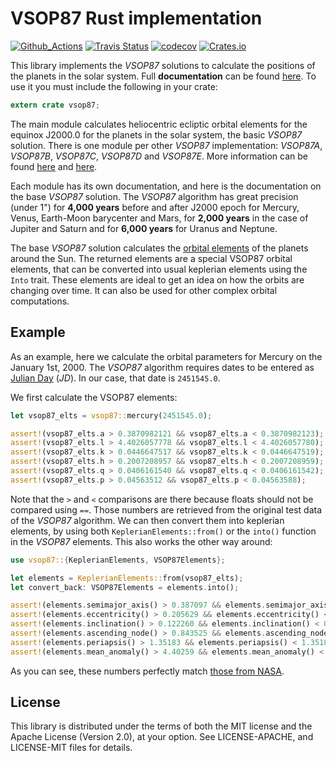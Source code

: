 # VSOP87 Rust implementation

[![Github_Actions][github_svg]][github_status]
[![Travis Status][travis_svg]][travis_status]
[![codecov][coverage_svg]][coverage_status]
[![Crates.io][crate_svg]][crate_link]

This library implements the *VSOP87* solutions to calculate the positions of the planets in the
solar system. Full **documentation** can be found [here][docs_link]. To use it you
must include the following in your crate:

```rust
extern crate vsop87;
```

The main module calculates heliocentric ecliptic orbital elements for the equinox J2000.0 for
the planets in the solar system, the basic *VSOP87* solution. There is one module per other
*VSOP87* implementation: *VSOP87A*, *VSOP87B*, *VSOP87C*, *VSOP87D* and *VSOP87E*. More
information can be found [here][vsop87_compute] and [here][vsop87_wiki].

Each module has its own documentation, and here is the documentation on the base *VSOP87*
solution. The *VSOP87* algorithm has great precision (under 1") for **4,000 years** before and
after J2000 epoch for Mercury, Venus, Earth-Moon barycenter and Mars, for **2,000 years** in
the case of Jupiter and Saturn and for **6,000 years** for Uranus and Neptune.

The base *VSOP87* solution calculates the [orbital elements][orb_elem_wiki] of the planets around
the Sun. The returned elements are a special VSOP87 orbital elements, that can be converted into
usual keplerian elements using the `Into` trait. These elements are ideal to get an idea on how
the orbits are changing over time. It can also be used for other complex orbital computations.

## Example

As an example, here we calculate the orbital parameters for Mercury on the January 1st, 2000.
The *VSOP87* algorithm requires dates to be entered as
[Julian Day][julian_day_wiki] (*JD*). In our case, that date is
`2451545.0`.

We first calculate the VSOP87 elements:

```rust
let vsop87_elts = vsop87::mercury(2451545.0);

assert!(vsop87_elts.a > 0.3870982121 && vsop87_elts.a < 0.3870982123);
assert!(vsop87_elts.l > 4.4026057778 && vsop87_elts.l < 4.4026057780);
assert!(vsop87_elts.k > 0.0446647517 && vsop87_elts.k < 0.0446647519);
assert!(vsop87_elts.h > 0.2007208957 && vsop87_elts.h < 0.2007208959);
assert!(vsop87_elts.q > 0.0406161540 && vsop87_elts.q < 0.0406161542);
assert!(vsop87_elts.p > 0.04563512 && vsop87_elts.p < 0.04563588);
```

Note that the `>` and `<` comparisons are there because floats should not be compared using
`==`. Those numbers are retrieved from the original test data of the *VSOP87* algorithm.
We can then convert them into keplerian elements, by using both `KeplerianElements::from()` or
the `into()` function in the *VSOP87* elements. This also works the other way around:

```rust
use vsop87::{KeplerianElements, VSOP87Elements};

let elements = KeplerianElements::from(vsop87_elts);
let convert_back: VSOP87Elements = elements.into();

assert!(elements.semimajor_axis() > 0.387097 && elements.semimajor_axis() < 0.387099);
assert!(elements.eccentricity() > 0.205629 && elements.eccentricity() < 0.205631);
assert!(elements.inclination() > 0.122260 && elements.inclination() < 0.122261);
assert!(elements.ascending_node() > 0.843525 && elements.ascending_node() < 0.843527);
assert!(elements.periapsis() > 1.35183 && elements.periapsis() < 1.35185);
assert!(elements.mean_anomaly() > 4.40259 && elements.mean_anomaly() < 4.40261);
```

As you can see, these numbers perfectly match [those from NASA][nasa_mercury_facts].

## License

This library is distributed under the terms of both the MIT license and the
Apache License (Version 2.0), at your option. See LICENSE-APACHE, and LICENSE-MIT files for
details.

[github_svg]: https://github.com/Razican/vsop87-rs/workflows/Rust/badge.svg
[github_status]: https://github.com/Razican/vsop87-rs/actions
[travis_svg]: https://travis-ci.org/Razican/vsop87-rs.svg?branch=master
[travis_status]: https://travis-ci.org/Razican/vsop87-rs
[coverage_svg]: https://codecov.io/gh/Razican/vsop87-rs/branch/master/graph/badge.svg
[coverage_status]: https://codecov.io/gh/Razican/vsop87-rs
[crate_svg]: https://meritbadge.herokuapp.com/vsop87
[crate_link]: https://crates.io/crates/vsop87
[docs_link]: https://docs.rs/vsop87/
[vsop87_compute]: https://www.caglow.com/info/compute/vsop87
[vsop87_wiki]: https://en.wikipedia.org/wiki/VSOP_(planets)
[julian_day_wiki]: https://en.wikipedia.org/wiki/Julian_day
[orb_elem_wiki]: https://en.wikipedia.org/wiki/Orbital_elements
[nasa_mercury_facts]: https://solarsystem.nasa.gov/planets/mercury/facts
